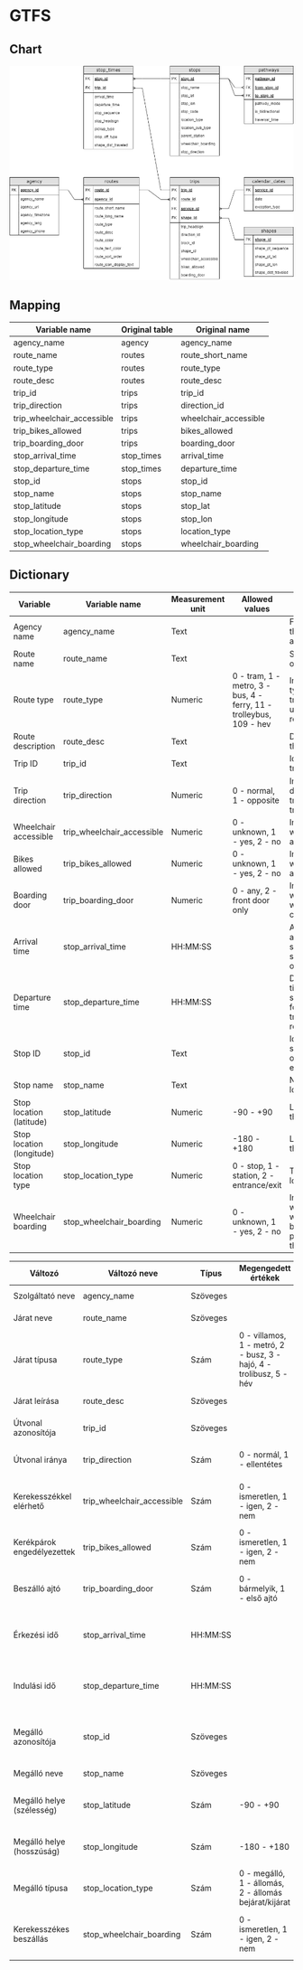 # GTFS

## Chart
![Chart](assets/gtfs.png)

## Mapping
| Variable name              | Original table | Original name         |
|----------------------------|----------------|-----------------------|
| agency_name                | agency         | agency_name           |
| route_name                 | routes         | route_short_name      |
| route_type                 | routes         | route_type            |
| route_desc                 | routes         | route_desc            |
| trip_id                    | trips          | trip_id               |
| trip_direction             | trips          | direction_id          |
| trip_wheelchair_accessible | trips          | wheelchair_accessible |
| trip_bikes_allowed         | trips          | bikes_allowed         |
| trip_boarding_door         | trips          | boarding_door         |
| stop_arrival_time          | stop_times     | arrival_time          |
| stop_departure_time        | stop_times     | departure_time        |
| stop_id                    | stops          | stop_id               |
| stop_name                  | stops          | stop_name             |
| stop_latitude              | stops          | stop_lat              |
| stop_longitude             | stops          | stop_lon              |
| stop_location_type         | stops          | location_type         |
| stop_wheelchair_boarding   | stops          | wheelchair_boarding   |

## Dictionary

| Variable                  | Variable name              | Measurement unit | Allowed values                                                      | Description                                                            |
|---------------------------|----------------------------|------------------|---------------------------------------------------------------------|------------------------------------------------------------------------|
| Agency name               | agency_name                | Text             |                                                                     | Full name of the transit agency.                                       |
| Route name                | route_name                 | Text             |                                                                     | Short name of a route.                                                 |
| Route type                | route_type                 | Numeric          | 0 - tram, 1 - metro, 3 - bus, 4 - ferry, 11 - trolleybus, 109 - hev | Indicates the type of transportation used on a route.                  |
| Route description         | route_desc                 | Text             |                                                                     | Description of the route                                               |
| Trip ID                   | trip_id                    | Text             |                                                                     | Identifies a trip.                                                     |
| Trip direction            | trip_direction             | Numeric          | 0 - normal, 1 - opposite                                            | Indicates the direction of travel for a trip.                          |
| Wheelchair accessible     | trip_wheelchair_accessible | Numeric          | 0 - unknown, 1 - yes, 2 - no                                        | Indicates wheelchair accessibility.                                    |
| Bikes allowed             | trip_bikes_allowed         | Numeric          | 0 - unknown, 1 - yes, 2 - no                                        | Indicates whether bikes are allowed.                                   |
| Boarding door             | trip_boarding_door         | Numeric          | 0 - any, 2 - front door only                                        | Indicates whether on which door can be board.                          |
| Arrival time              | stop_arrival_time          | HH:MM:SS         |                                                                     | Arrival time at a specific stop for a specific trip on a route.        |
| Departure time            | stop_departure_time        | HH:MM:SS         |                                                                     | Departure time from a specific stop for a specific trip on a route.    |
| Stop ID                   | stop_id                    | Text             |                                                                     | Identifies a stop, station, or station entrance.                       |
| Stop name                 | stop_name                  | Text             |                                                                     | Name of the location.                                                  |
| Stop location (latitude)  | stop_latitude              | Numeric          | -90 - +90                                                           | Latitude of the location.                                              |
| Stop location (longitude) | stop_longitude             | Numeric          | -180 - +180                                                         | Longitude of the location.                                             |
| Stop location type        | stop_location_type         | Numeric          | 0 - stop, 1 - station, 2 - entrance/exit                            | Type of the location                                                   |
| Wheelchair boarding       | stop_wheelchair_boarding   | Numeric          | 0 - unknown, 1 - yes, 2 - no                                        | Indicates whether wheelchair boardings are possible from the location. |


| Változó                    | Változó neve               | Típus    | Megengedett értékek                                                 | Leírás                                                                |
|----------------------------|----------------------------|----------|---------------------------------------------------------------------|-----------------------------------------------------------------------|
| Szolgáltató neve           | agency_name                | Szöveges |                                                                     | A szolgáltató teljes neve.                                            |
| Járat neve                 | route_name                 | Szöveges |                                                                     | Az járat rövid neve.                                                  |
| Járat típusa               | route_type                 | Szám     | 0 - villamos, 1 - metró, 2 - busz, 3 - hajó, 4 - trolibusz, 5 - hév | A járatot kiszolgáló jármű típusa.                                    |
| Járat leírása              | route_desc                 | Szöveges |                                                                     | A járat rövid leírása.                                                |
| Útvonal azonosítója        | trip_id                    | Szöveges |                                                                     | Két megálló közötti utazás azonosítója.                               |
| Útvonal iránya             | trip_direction             | Szám     | 0 - normál, 1 - ellentétes                                          | Az utazás menetirányát jelzi.                                         |
| Kerekesszékkel elérhető    | trip_wheelchair_accessible | Szám     | 0 - ismeretlen, 1 - igen, 2 - nem                                   | Azt jelzi, hogy a járaton kerekesszékkel lehetséges-e utazni.         |
| Kerékpárok engedélyezettek | trip_bikes_allowed         | Szám     | 0 - ismeretlen, 1 - igen, 2 - nem                                   | Azt jelzi, hogy megengedett-e a kerékpár szállítás.                   |
| Beszálló ajtó              | trip_boarding_door         | Szám     | 0 - bármelyik, 1 - első ajtó                                        | Azt jelzi, hogy melyik ajtón lehet-e felszállni.                      |
| Érkezési idő               | stop_arrival_time          | HH:MM:SS |                                                                     | Érkezési idő egy adott megállóhelyen egy adott utazáshoz.             |
| Indulási idő               | stop_departure_time        | HH:MM:SS |                                                                     | Indulási idő egy adott megállóból egy adott utazáshoz.                |
| Megálló azonosítója        | stop_id                    | Szöveges |                                                                     | Megállóhelyet, állomást vagy állomás bejáratát azonosítja.            |
| Megálló neve               | stop_name                  | Szöveges |                                                                     | A megálló neve.                                                       |
| Megálló helye (szélesség)  | stop_latitude              | Szám     | -90 - +90                                                           | A megálló koordinátájának szélességi foka.                            |
| Megálló helye (hosszúság)  | stop_longitude             | Szám     | -180 - +180                                                         | A megálló kordinátájának hosszúsági foka.                             |
| Megálló típusa             | stop_location_type         | Szám     | 0 - megálló, 1 - állomás, 2 - állomás bejárat/kijárat               | A megálló típusa.                                                     |
| Kerekesszékes beszállás    | stop_wheelchair_boarding   | Szám     | 0 - ismeretlen, 1 - igen, 2 - nem                                   | Azt jelzi, hogy a megállóból lehetséges-e a kerekesszékes felszállás. |
